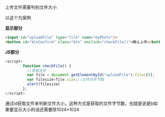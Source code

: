 上传文件需要判别文件大小

以这个为案例

**显示部分**

```html
<input id="uploadFile" type="file" name="myPhoto"/> 
<button id="btnConfirm" class="btn" onclick="checkFile()">确认上传</button> 
```

**JS部分**

```javascript
<script>
        function checkFile() {
          //获取文件 
          var file = document.getElementById("uploadFile").files[0];
          var filesize=file.size;//文件的字节数
          alert(filesize)
        }; 
</script>
```

通过id获取文件来判断文件大小，这种方式是获取的文件字节数，也就是说是b如果要显示大小的话还需要除1024*1024

